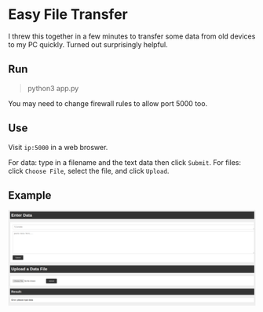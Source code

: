 # Easy File Transfer

I threw this together in a few minutes to transfer some data from old devices to my PC quickly. Turned out surprisingly helpful.

## Run

> python3 app.py

You may need to change firewall rules to allow port 5000 too.

## Use

Visit `ip:5000` in a web broswer.

For data: type in a filename and the text data then click `Submit`.
For files: click `Choose File`, select the file, and click `Upload`.

## Example

![demo](demo.png)